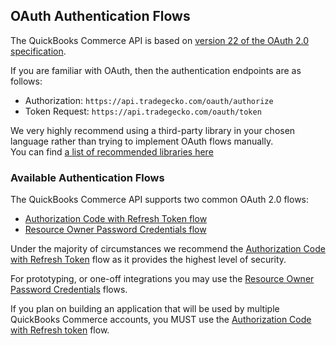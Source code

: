 ## OAuth Authentication Flows

The QuickBooks Commerce API is based on [version 22 of the OAuth 2.0 specification](http://tools.ietf.org/html/draft-ietf-oauth-v2-22).

If you are familiar with OAuth, then the authentication endpoints are as follows:

- Authorization: `https://api.tradegecko.com/oauth/authorize` 
- Token Request: `https://api.tradegecko.com/oauth/token` 

<aside class='notice'>
  We very highly recommend using a third-party library in your chosen language rather than trying to implement OAuth flows manually.
  <br/>
  You can find <a href="https://oauth.net/code/#client-libraries">a list of recommended libraries here</a>
</aside>

### Available Authentication Flows

The QuickBooks Commerce API supports two common OAuth 2.0 flows:

- [Authorization Code with Refresh Token flow](#authorization-code)
- [Resource Owner Password Credentials flow](#resource-owner-password-credentials)

Under the majority of circumstances we recommend the [Authorization Code with Refresh Token](#authorization-code) flow as it provides the highest level of security.

For prototyping, or one-off integrations you may use the [Resource Owner Password Credentials](#resource-owner-password-credentials) flows.

If you plan on building an application that will be used by multiple QuickBooks Commerce accounts, you MUST use the [Authorization Code with Refresh token](#authorization-code) flow.
